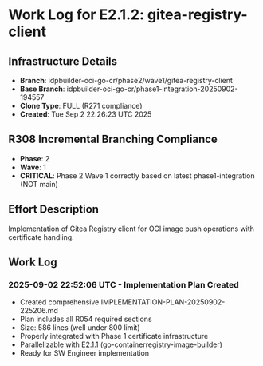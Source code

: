 # Work Log for E2.1.2: gitea-registry-client

## Infrastructure Details
- **Branch**: idpbuilder-oci-go-cr/phase2/wave1/gitea-registry-client
- **Base Branch**: idpbuilder-oci-go-cr/phase1-integration-20250902-194557
- **Clone Type**: FULL (R271 compliance)
- **Created**: Tue Sep 2 22:26:23 UTC 2025

## R308 Incremental Branching Compliance
- **Phase**: 2
- **Wave**: 1
- **CRITICAL**: Phase 2 Wave 1 correctly based on latest phase1-integration (NOT main)

## Effort Description
Implementation of Gitea Registry client for OCI image push operations with certificate handling.

## Work Log

### 2025-09-02 22:52:06 UTC - Implementation Plan Created
- Created comprehensive IMPLEMENTATION-PLAN-20250902-225206.md
- Plan includes all R054 required sections
- Size: 586 lines (well under 800 limit)
- Properly integrated with Phase 1 certificate infrastructure
- Parallelizable with E2.1.1 (go-containerregistry-image-builder)
- Ready for SW Engineer implementation
